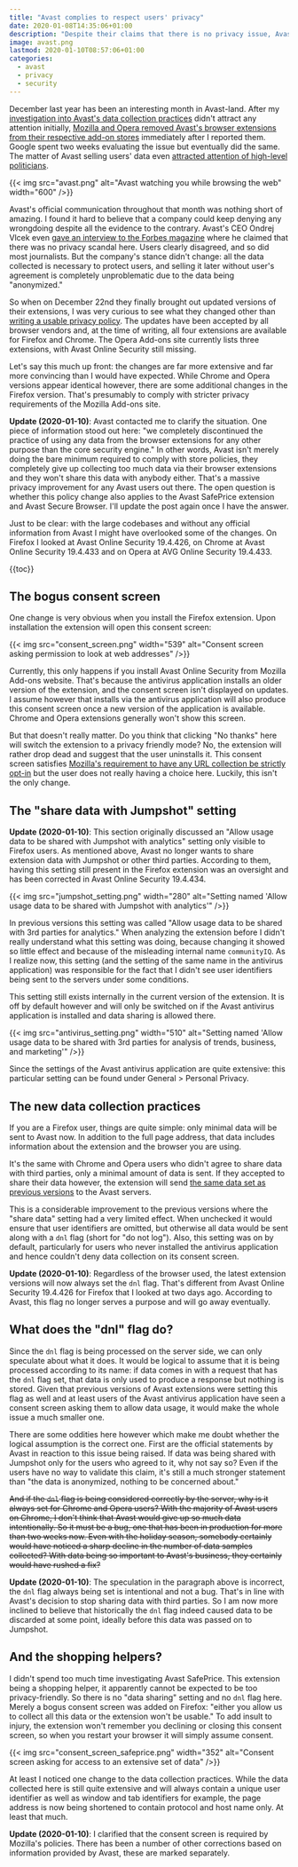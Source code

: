 ```yaml
---
title: "Avast complies to respect users' privacy"
date: 2020-01-08T14:35:06+01:00
description: "Despite their claims that there is no privacy issue, Avast has made considerable changes to the Online Security extension. The current versions are much more privacy-friendly."
image: avast.png
lastmod: 2020-01-10T08:57:06+01:00
categories:
  - avast
  - privacy
  - security
---
```


December last year has been an interesting month in Avast-land. After my [investigation into Avast's data collection practices](/2019/10/28/avast-online-security-and-avast-secure-browser-are-spying-on-you/) didn't attract any attention initially, [Mozilla and Opera removed Avast's browser extensions from their respective add-on stores](/2019/12/03/mozilla-removes-avast-extensions-from-their-add-on-store-what-will-google-do/) immediately after I reported them. Google spent two weeks evaluating the issue but eventually did the same. The matter of Avast selling users' data even [attracted attention of high-level politicians](https://www.vice.com/en_us/article/v744v9/senator-ron-wyden-asks-avast-selling-users-browsing-data).

{{< img src="avast.png" alt="Avast watching you while browsing the web" width="600" />}}

Avast's official communication throughout that month was nothing short of amazing. I found it hard to believe that a company could keep denying any wrongdoing despite all the evidence to the contrary. Avast's CEO Ondrej Vlcek even [gave an interview to the Forbes magazine](https://www.forbes.com/sites/thomasbrewster/2019/12/09/are-you-one-of-avasts-400-million-users-this-is-why-it-collects-and-sells-your-web-habits/) where he claimed that there was no privacy scandal here. Users clearly disagreed, and so did most journalists. But the company's stance didn't change: all the data collected is necessary to protect users, and selling it later without user's agreement is completely unproblematic due to the data being "anonymized."

So when on December 22nd they finally brought out updated versions of their extensions, I was very curious to see what they changed other than [writing a usable privacy policy](https://addons.mozilla.org/addon/avast-online-security/privacy/). The updates have been accepted by all browser vendors and, at the time of writing, all four extensions are available for Firefox and Chrome. The Opera Add-ons site currently lists three extensions, with Avast Online Security still missing.

Let's say this much up front: the changes are far more extensive and far more convincing than I would have expected. While Chrome and Opera versions appear identical however, there are some additional changes in the Firefox version. That's presumably to comply with stricter privacy requirements of the Mozilla Add-ons site.

**Update (2020-01-10)**: Avast contacted me to clarify the situation. One piece of information stood out here: "we completely discontinued the practice of using any data from the browser extensions for any other purpose than the core security engine." In other words, Avast isn't merely doing the bare minimum required to comply with store policies, they completely give up collecting too much data via their browser extensions and they won't share this data with anybody either. That's a massive privacy improvement for any Avast users out there. The open question is whether this policy change also applies to the Avast SafePrice extension and Avast Secure Browser. I'll update the post again once I have the answer.

Just to be clear: with the large codebases and without any official information from Avast I might have overlooked some of the changes. On Firefox I looked at Avast Online Security 19.4.426, on Chrome at Avast Online Security 19.4.433 and on Opera at AVG Online Security 19.4.433.

{{toc}}

## The bogus consent screen

One change is very obvious when you install the Firefox extension. Upon installation the extension will open this consent screen:

{{< img src="consent_screen.png" width="539" alt="Consent screen asking permission to look at web addresses" />}}

Currently, this only happens if you install Avast Online Security from Mozilla Add-ons website. That's because the antivirus application installs an older version of the extension, and the consent screen isn't displayed on updates. I assume however that installs via the antivirus application will also produce this consent screen once a new version of the application is available. Chrome and Opera extensions generally won't show this screen.

But that doesn't really matter. Do you think that clicking "No thanks" here will switch the extension to a privacy friendly mode? No, the extension will rather drop dead and suggest that the user uninstalls it. This consent screen satisfies [Mozilla's requirement to have any URL collection be strictly opt-in](https://extensionworkshop.com/documentation/publish/add-on-policies/#data-disclosure-collection-and-management) but the user does not really having a choice here. Luckily, this isn't the only change.

## The "share data with Jumpshot" setting

**Update (2020-01-10)**: This section originally discussed an "Allow usage data to be shared with Jumpshot with analytics" setting only visible to Firefox users. As mentioned above, Avast no longer wants to share extension data with Jumpshot or other third parties. According to them, having this setting still present in the Firefox extension was an oversight and has been corrected in Avast Online Security 19.4.434.

{{< img src="jumpshot_setting.png" width="280" alt="Setting named 'Allow usage data to be shared with Jumpshot with analytics'" />}}

In previous versions this setting was called "Allow usage data to be shared with 3rd parties for analytics." When analyzing the extension before I didn't really understand what this setting was doing, because changing it showed so little effect and because of the misleading internal name `communityIQ`. As I realize now, this setting (and the setting of the same name in the antivirus application) was responsible for the fact that I didn't see user identifiers being sent to the servers under some conditions.

This setting still exists internally in the current version of the extension. It is off by default however and will only be switched on if the Avast antivirus application is installed and data sharing is allowed there.

{{< img src="antivirus_setting.png" width="510" alt="Setting named 'Allow usage data to be shared with 3rd parties for analysis of trends, business, and marketing'" />}}

Since the settings of the Avast antivirus application are quite extensive: this particular setting can be found under General &gt; Personal Privacy.

## The new data collection practices

If you are a Firefox user, things are quite simple: only minimal data will be sent to Avast now. In addition to the full page address, that data includes information about the extension and the browser you are using.

It's the same with Chrome and Opera users who didn't agree to share data with third parties, only a minimal amount of data is sent. If they accepted to share their data however, the extension will send [the same data set as previous versions](/2019/10/28/avast-online-security-and-avast-secure-browser-are-spying-on-you/#what-data-is-being-sent) to the Avast servers.

This is a considerable improvement to the previous versions where the "share data" setting had a very limited effect. When unchecked it would ensure that user identifiers are omitted, but otherwise all data would be sent along with a `dnl` flag (short for "do not log"). Also, this setting was on by default, particularly for users who never installed the antivirus application and hence couldn't deny data collection on its consent screen.

**Update (2020-01-10)**: Regardless of the browser used, the latest extension versions will now always set the `dnl` flag. That's different from Avast Online Security 19.4.426 for Firefox that I looked at two days ago. According to Avast, this flag no longer serves a purpose and will go away eventually.

## What does the "dnl" flag do?

Since the `dnl` flag is being processed on the server side, we can only speculate about what it does. It would be logical to assume that it is being processed according to its name: if data comes in with a request that has the `dnl` flag set, that data is only used to produce a response but nothing is stored. Given that previous versions of Avast extensions were setting this flag as well and at least users of the Avast antivirus application have seen a consent screen asking them to allow data usage, it would make the whole issue a much smaller one.

There are some oddities here however which make me doubt whether the logical assumption is the correct one. First are the official statements by Avast in reaction to this issue being raised. If data was being shared with Jumpshot only for the users who agreed to it, why not say so? Even if the users have no way to validate this claim, it's still a much stronger statement than "the data is anonymized, nothing to be concerned about."

<strike>And if the `dnl` flag is being considered correctly by the server, why is it always set for Chrome and Opera users? With the majority of Avast users on Chrome, I don't think that Avast would give up so much data intentionally. So it must be a bug, one that has been in production for more than two weeks now. Even with the holiday season, somebody certainly would have noticed a sharp decline in the number of data samples collected? With data being so important to Avast's business, they certainly would have rushed a fix?</strike>

**Update (2020-01-10)**: The speculation in the paragraph above is incorrect, the `dnl` flag always being set is intentional and not a bug. That's in line with Avast's decision to stop sharing data with third parties. So I am now more inclined to believe that historically the `dnl` flag indeed caused data to be discarded at some point, ideally before this data was passed on to Jumpshot.

## And the shopping helpers?

I didn't spend too much time investigating Avast SafePrice. This extension being a shopping helper, it apparently cannot be expected to be too privacy-friendly. So there is no "data sharing" setting and no `dnl` flag here. Merely a bogus consent screen was added on Firefox: "either you allow us to collect all this data or the extension won't be usable." To add insult to injury, the extension won't remember you declining or closing this consent screen, so when you restart your browser it will simply assume consent.

{{< img src="consent_screen_safeprice.png" width="352" alt="Consent screen asking for access to an extensive set of data" />}}

At least I noticed one change to the data collection practices. While the data collected here is still quite extensive and will always contain a unique user identifier as well as window and tab identifiers for example, the page address is now being shortened to contain protocol and host name only. At least that much.

**Update (2020-01-10)**: I clarified that the consent screen is required by Mozilla's policies. There has been a number of other corrections based on information provided by Avast, these are marked separately.
